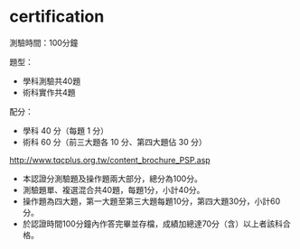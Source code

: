 # certification

測驗時間：100分鐘

題型：

* 學科測驗共40題
* 術科實作共4題

配分：

* 學科 40 分（每題 1 分）
* 術科 60 分（前三大題各 10 分、第四大題佔 30 分）

http://www.tqcplus.org.tw/content_brochure_PSP.asp

* 本認證分測驗題及操作題兩大部分，總分為100分。
* 測驗題單、複選混合共40題，每題1分，小計40分。
* 操作題為四大題，第一大題至第三大題每題10分，第四大題30分，小計60分。
* 於認證時間100分鐘內作答完畢並存檔，成績加總達70分（含）以上者該科合格。